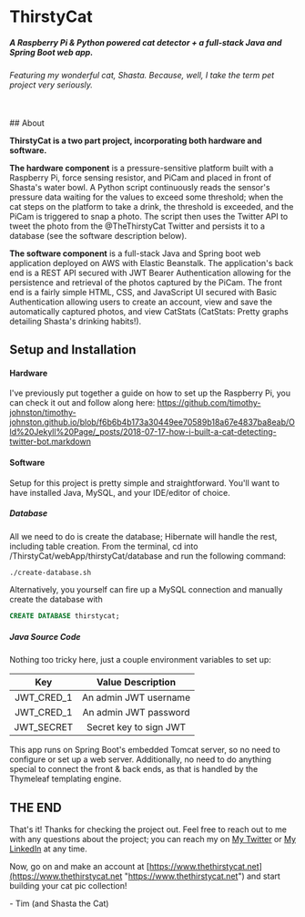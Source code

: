 # ThirstyCat
##### A Raspberry Pi & Python powered cat detector + a full-stack Java and Spring Boot web app.
###### Featuring my wonderful cat, Shasta. Because, well, I take the term *pet* project very seriously.

<br>
## About

**ThirstyCat is a two part project, incorporating both hardware and software.**

**The hardware component** is a pressure-sensitive platform built with a Raspberry Pi, force sensing resistor, and PiCam and placed in front of Shasta's water bowl. A Python script continuously reads the sensor's pressure data waiting for the values to exceed some threshold; when the cat steps on the platform to take a drink, the threshold is exceeded, and the PiCam is triggered to snap a photo. The script then uses the Twitter API to tweet the photo from the @TheThirstyCat Twitter and persists it to a database (see the software description below).

**The software component** is a full-stack Java and Spring boot web application deployed on AWS with Elastic Beanstalk. The application's back end is a REST API secured with JWT Bearer Authentication allowing for the persistence and retrieval of the photos captured by the PiCam. The front end is a fairly simple HTML, CSS, and JavaScript UI secured with Basic Authentication allowing users to create an account, view and save the automatically captured photos, and view CatStats (CatStats:  Pretty graphs detailing Shasta's drinking habits!).

## Setup and Installation
#### Hardware
I've previously put together a guide on how to set up the Raspberry Pi, you can check it out and follow along here:
https://github.com/timothy-johnston/timothy-johnston.github.io/blob/f6b6b4b173a30449ee70589b18a67e4837ba8eab/Old%20Jekyll%20Page/_posts/2018-07-17-how-i-built-a-cat-detecting-twitter-bot.markdown

#### Software
Setup for this project is pretty simple and straightforward. You'll want to have installed Java, MySQL, and your IDE/editor of choice.
##### Database
All we need to do is create the database; Hibernate will handle the rest, including table creation. From the terminal, cd into /ThirstyCat/webApp/thirstyCat/database and run the following command:
```bash
./create-database.sh
```
Alternatively, you yourself can fire up a MySQL connection and manually create the database with
```sql
CREATE DATABASE thirstycat;
```
##### Java Source Code
Nothing too tricky here, just a couple environment variables to set up:

| Key  | Value Description |
| :------------: |:---------------:|
| JWT_CRED_1      | An admin JWT username |
| JWT_CRED_1      | An admin JWT password         |
| JWT_SECRET | Secret key to sign JWT        |

This app runs on Spring Boot's embedded Tomcat server, so no need to configure or set up a web server.  Additionally, no need to do anything special to connect the front & back ends, as that is handled by the Thymeleaf templating engine.
<br>
## THE END
That's it! Thanks for checking the project out. Feel free to reach out to me with any questions about the project; you can reach my on [My Twitter](https://twitter.com/TimJohnston_11 "Twitter") or [My LinkedIn](https://www.linkedin.com/in/timothyejohnston/ "My LinkedIn") at any time.


Now, go on and make an account at [https://www.thethirstycat.net](https://www.thethirstycat.net "https://www.thethirstycat.net") and start building your cat pic collection!

\- Tim (and Shasta the Cat)


